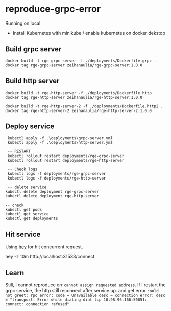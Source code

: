 # reproduce-grpc-error

Running on local

- Install Kubernetes with minikube / enable kubernetes on docker dekstop

## Build grpc server

```
docker build -t rge-grpc-server -f ./deployments/Dockerfile.grpc .
docker tag rge-grpc-server zeihanaulia/rge-grpc-server:1.0.0
```

## Build http server

```
docker build -t rge-http-server -f ./deployments/Dockerfile.http .
docker tag rge-http-server zeihanaulia/rge-http-server:1.0.0

docker build -t rge-http-server-2 -f ./deployments/Dockerfile.http2 .
docker tag rge-http-server-2 zeihanaulia/rge-http-server-2:1.0.0
```

## Deploy service

```
 kubectl apply -f .\deployments\grpc-server.yml
 kubectl apply -f .\deployments\http-server.yml

 -- RESTART
 kubectl rollout restart deployments/rge-grpc-server
 kubectl rollout restart deployments/rge-http-server

 -- Check logs
 kubectl logs -f deployments/rge-grpc-server
 kubectl logs -f deployments/rge-http-server

 -- delete service
kubectl delete deployment rge-grpc-server
kubectl delete deployment rge-http-server

-- check
kubectl get pods
kubectl get service
kubectl get deployments
```

## Hit service

Using [hey](https://github.com/rakyll/hey) for hit concurrent request.

hey -z 10m http://localhost:31533/connect

## Learn

Still, I cannot reproduce err `cannot assign requested address`.
If I restart the grpc service, the http still reconnect after service up.
and get error `could not greet: rpc error: code = Unavailable desc = connection error: desc = "transport: Error while dialing dial tcp 10.98.96.166:50051: connect: connection refused"`